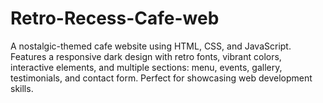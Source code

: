 # Retro-Recess-Cafe-web
A nostalgic-themed cafe website using HTML, CSS, and JavaScript. Features a responsive dark design with retro fonts, vibrant colors, interactive elements, and multiple sections: menu, events, gallery, testimonials, and contact form. Perfect for showcasing web development skills.
